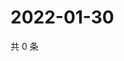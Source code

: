 # 2022-01-30

共 0 条

<!-- BEGIN WEIBO -->
<!-- 最后更新时间 Sun Jan 30 2022 22:12:26 GMT+0800 (China Standard Time) -->

<!-- END WEIBO -->
